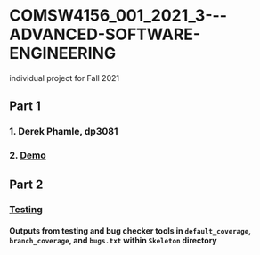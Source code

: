 # COMSW4156_001_2021_3---ADVANCED-SOFTWARE-ENGINEERING
individual project for Fall 2021

## Part 1

### 1. Derek Phamle, dp3081
### 2. [Demo](https://youtu.be/tNzJzB9fcvY)


## Part 2

### [Testing](https://www.youtube.com/watch?v=dRRbPBsTIUc)

#### Outputs from testing and bug checker tools in `default_coverage`, `branch_coverage`, and `bugs.txt` within `Skeleton` directory
